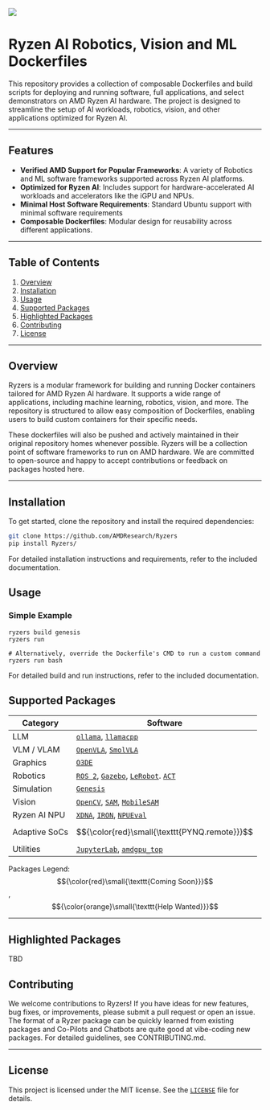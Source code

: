 
![](docs/header.png)

# Ryzen AI Robotics, Vision and ML Dockerfiles

This repository provides a collection of composable Dockerfiles and build scripts for deploying and running software, full applications, and select demonstrators on AMD Ryzen AI hardware. The project is designed to streamline the setup of AI workloads, robotics, vision, and other applications optimized for Ryzen AI.

---

## Features

- **Verified AMD Support for Popular Frameworks**: A variety of Robotics and ML software frameworks supported across Ryzen AI platforms.
- **Optimized for Ryzen AI**: Includes support for hardware-accelerated AI workloads and accelerators like the iGPU and NPUs.
- **Minimal Host Software Requirements**: Standard Ubuntu support with minimal software requirements
- **Composable Dockerfiles**: Modular design for reusability across different applications.

---

## Table of Contents

1. [Overview](#overview)
2. [Installation](#installation)
3. [Usage](#usage)
4. [Supported Packages](#supported-packages)
5. [Highlighted Packages](#highlighted-packages)
5. [Contributing](#contributing)
6. [License](#license)

---

## Overview

Ryzers is a modular framework for building and running Docker containers tailored for AMD Ryzen AI hardware. It supports a wide range of applications, including machine learning, robotics, vision, and more. The repository is structured to allow easy composition of Dockerfiles, enabling users to build custom containers for their specific needs.

These dockerfiles will also be pushed and actively maintained in their original repository homes whenever possible.  Ryzers will be a collection point of software frameworks to run on AMD hardware.  We are committed to open-source and happy to accept contributions or feedback on packages hosted here.

---

## Installation

To get started, clone the repository and install the required dependencies:

```bash
git clone https://github.com/AMDResearch/Ryzers
pip install Ryzers/
```

For detailed installation instructions and requirements, refer to the included documentation.

## Usage


### Simple Example
```
ryzers build genesis
ryzers run 
```

```
# Alternatively, override the Dockerfile's CMD to run a custom command
ryzers run bash
```

For detailed build and run instructions, refer to the included documentation.

## Supported Packages

| Category        | Software                                                                                                    |
|-----------------|--------------------------------------------------------------------------------------------------------------------|
| LLM                     | [`ollama`](packages/llm/ollama), [`llamacpp`](packages/llm/llamacpp)   |
| VLM / VLAM              | [`OpenVLA`](packages/robotics/openvla), [`SmolVLA`](packages/robotics/smolvla) |
| Graphics                     | [`O3DE`](packages/graphics/o3de) |
| Robotics                | [`ROS 2`](packages/ros/ros), [`Gazebo`](packages/ros/gazebo), [`LeRobot`](packages/robotics/lerobot). [`ACT`](packages/robotics/act)    |
| Simulation                |  [`Genesis`](packages/robotics/genesis)  |
| Vision                  | [`OpenCV`](packages/vision/opencv), [`SAM`](packages/vision/sam), [`MobileSAM`](packages/vision/mobilesam) |
| Ryzen AI NPU                |  [`XDNA`](packages/npu/xdna), [`IRON`](packages/npu/iron), [`NPUEval`](packages/npu/npueval)  |
| Adaptive SoCs           | $${\color{red}\small{\texttt{PYNQ.remote}}}$$ |
| Utilities   | [`JupyterLab`](packages/ide/jupyterlab), [`amdgpu_top`](packages/init/amdgpu_top) |

Packages Legend: 
$${\color{red}\small{\texttt{Coming Soon}}}$$, 
$${\color{orange}\small{\texttt{Help Wanted}}}$$


---

## Highlighted Packages

TBD

## Contributing

We welcome contributions to Ryzers! If you have ideas for new features, bug fixes, or improvements, please submit a pull request or open an issue.  The format of a Ryzer package can be quickly learned from existing packages and Co-Pilots and Chatbots are quite good at vibe-coding new packages.  For detailed guidelines, see CONTRIBUTING.md.

---

## License

This project is licensed under the MIT license. See the [`LICENSE`](LICENSE) file for details. 
